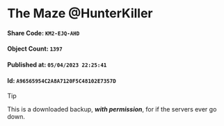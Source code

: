 # The Maze @HunterKiller

#### Share Code: ```KM2-EJQ-AHD```
#### Object Count: ```1397```
#### Published at: ```05/04/2023 22:25:41```
#### Id: ```A96565954C2A8A7120F5C48102E7357D```

> [!TIP]
> This is a downloaded backup, ***with permission***, for if the servers ever go down.
